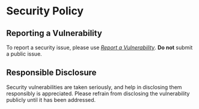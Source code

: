 
# Security Policy

## Reporting a Vulnerability

To report a security issue, please use [*Report a Vulnerability*](https://github.com/jhnc-oss/jenkins-pipeline-extensions/security/advisories/new). **Do not** submit a public issue.

## Responsible Disclosure

Security vulnerabilities are taken seriously, and help in disclosing them responsibly is appreciated. Please refrain from disclosing the vulnerability publicly until it has been addressed.


